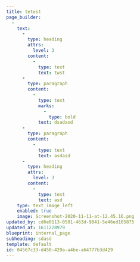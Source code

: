 ```yaml
---
title: tetest
page_builder:
  -
    text:
      -
        type: heading
        attrs:
          level: 3
        content:
          -
            type: text
            text: twst
      -
        type: paragraph
        content:
          -
            type: text
            marks:
              -
                type: bold
            text: dsadasd
      -
        type: paragraph
        content:
          -
            type: text
            text: asdasd
      -
        type: heading
        attrs:
          level: 3
        content:
          -
            type: text
            text: asd
    type: text_image_left
    enabled: true
    image: Screenshot-2020-11-11-at-12.45.16.png
updated_by: cd6e0113-0581-463d-9841-5e46ed105875
updated_at: 1611228979
blueprint: internal_page
subheading: sdasd
template: default
id: 04567c33-d450-429a-a4be-a64777b3d429
---
```

